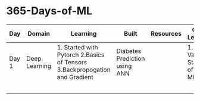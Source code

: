 # 365-Days-of-ML
| Day | Domain | Learning | Built | Resources | Other Learning |
|-----|--------|----------|-------|-----------|----------------|
| Day 1 |   Deep Learning    |  1. Started with Pytorch  2.Basics of Tensors  3.Backpropogation and Gradient | Diabetes Prediction using ANN      |      |  1. Various Stages of MLOPs         |
|            |        |          |       |           |                |
|            |        |          |       |           |                |
|            |        |          |       |           |                |
|            |        |          |       |           |                |
|            |        |          |       |           |                |
